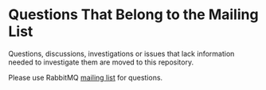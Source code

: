 # Questions That Belong to the Mailing List

Questions, discussions, investigations or issues that lack information needed to investigate them
are moved to this repository.

Please use RabbitMQ [mailing list](https://groups.google.com/forum/#!forum/rabbitmq-users) for questions.
